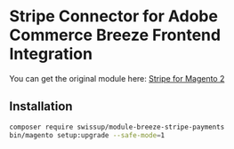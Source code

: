# Stripe Connector for Adobe Commerce Breeze Frontend Integration

You can get the original module here: [Stripe for Magento 2](https://github.com/stripe/stripe-magento2-releases)

## Installation

```bash
composer require swissup/module-breeze-stripe-payments
bin/magento setup:upgrade --safe-mode=1
```
